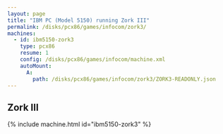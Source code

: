```yaml
---
layout: page
title: "IBM PC (Model 5150) running Zork III"
permalink: /disks/pcx86/games/infocom/zork3/
machines:
  - id: ibm5150-zork3
    type: pcx86
    resume: 1
    config: /disks/pcx86/games/infocom/machine.xml
    autoMount:
      A:
        path: /disks/pcx86/games/infocom/zork3/ZORK3-READONLY.json
---
```


Zork III
---

{% include machine.html id="ibm5150-zork3" %}
